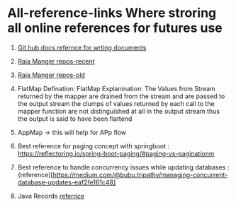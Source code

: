# All-reference-links Where stroring all online references for futures use
1. [Git hub docs refernce for wrting documents](https://docs.github.com/en/get-started/writing-on-github/getting-started-with-writing-and-formatting-on-github/basic-writing-and-formatting-syntax)
2. [Raja Manger repos-recent](https://github.com/rajadileepkolli)
3. [Raja Manger repos-old](https://github.com/rajadilipkolli)
4. FlatMap Defination: FlatMap Explanination: The Values from Stream returned by the mapper are drained from the stream and are passed to the output stream the clumps of values returned by each call to the mapper function are not distinguished at all in the output stream thus the output is said to have been flattend
5. AppMap  -> this will help for APp flow
6. Best reference for paging concept with springboot : https://reflectoring.io/spring-boot-paging/#paging-vs-paginationm

7. Best reference to handle concurrency issues while updating databases :(reference)[https://medium.com/@bubu.tripathy/managing-concurrent-database-updates-eaf2fe161c48]
8. Java Records [refernce](https://docs.oracle.com/en/java/javase/17/language/records.html#GUID-6699E26F-4A9B-4393-A08B-1E47D4B2D263)
